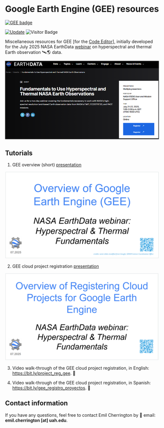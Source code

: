 # Google Earth Engine (GEE) resources

[![GEE badge](https://img.shields.io/badge/Google%20Earth%20Engine-4285F4.svg?style=for-the-badge&logo=Google-Earth-Engine&logoColor=white)](https://code.earthengine.google.com)

[![Update](https://img.shields.io/github/last-commit/bzgeo/GEE_resources?label=repo%20last%20updated&style=flat-square)](https://github.com/BzGEO/GEE_resources)
![Visitor Badge](https://visitor-badge.laobi.icu/badge?page_id=bzgeo.GEE_resources)

Miscellaneous resources for GEE [for the [Code Editor](https://code.earthengine.google.com)], initially developed for the July 2025 NASA EarthData [webinar](https://www.earthdata.nasa.gov/events/fundamentals-use-hyperspectral-thermal-nasa-earth-observations) on hyperspectral and thermal Earth observation 🛰️🌎 data.

![](https://github.com/BzGEO/GEE_resources/blob/main/_graphics/nasa_earthdata_webinar_2025-07b.png)

## Tutorials

1. GEE overview (short) [presentation](https://github.com/BzGEO/GEE_resources/blob/main/tutorials/gee_1_overview_short_2025-07.pdf)

![](https://github.com/BzGEO/GEE_resources/blob/main/_graphics/gee_overview.png)

2. GEE cloud project registration [presentation](https://github.com/BzGEO/GEE_resources/blob/main/tutorials/gee_2_accounts_cloud_projects_2025-07.pdf)

![](https://github.com/BzGEO/GEE_resources/blob/main/_graphics/gee_cloud_project_registration.png)

3. Video walk-through of the GEE cloud project registration, in English: https://bit.ly/project_reg_gee. 🎥

4. Video walk-through of the GEE cloud project registration, in Spanish: https://bit.ly/gee_registro_proyectos. 🎥

## Contact information

If you have any questions, feel free to contact Emil Cherrington by :envelope_with_arrow: email: **emil.cherrington [at] uah.edu**.
